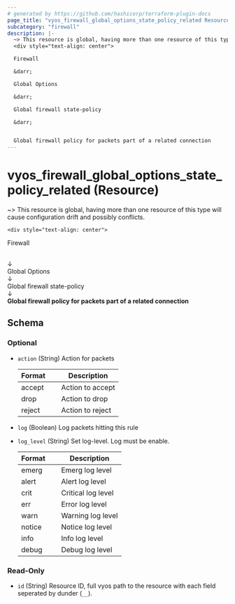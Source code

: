 ```yaml
---
# generated by https://github.com/hashicorp/terraform-plugin-docs
page_title: "vyos_firewall_global_options_state_policy_related Resource - vyos"
subcategory: "firewall"
description: |-
  ~> This resource is global, having more than one resource of this type will cause configuration drift and possibly conflicts.
  <div style="text-align: center">

  Firewall

  &darr;

  Global Options

  &darr;

  Global firewall state-policy

  &darr;


  Global firewall policy for packets part of a related connection
---
```


# vyos_firewall_global_options_state_policy_related (Resource)

~> This resource is global, having more than one resource of this type will cause configuration drift and possibly conflicts.

	<div style="text-align: center">
Firewall

<br>
&darr;
<br>
Global Options

<br>
&darr;
<br>
Global firewall state-policy

<br>
&darr;
<br>
<b>
Global firewall policy for packets part of a related connection
</b>
</div>



<!-- schema generated by tfplugindocs -->
## Schema

### Optional

- `action` (String) Action for packets

    |  Format &emsp; | Description  |
    |----------|---------------|
    |  accept  &emsp; |  Action to accept  |
    |  drop  &emsp; |  Action to drop  |
    |  reject  &emsp; |  Action to reject  |
- `log` (Boolean) Log packets hitting this rule
- `log_level` (String) Set log-level. Log must be enable.

    |  Format &emsp; | Description  |
    |----------|---------------|
    |  emerg  &emsp; |  Emerg log level  |
    |  alert  &emsp; |  Alert log level  |
    |  crit  &emsp; |  Critical log level  |
    |  err  &emsp; |  Error log level  |
    |  warn  &emsp; |  Warning log level  |
    |  notice  &emsp; |  Notice log level  |
    |  info  &emsp; |  Info log level  |
    |  debug  &emsp; |  Debug log level  |

### Read-Only

- `id` (String) Resource ID, full vyos path to the resource with each field seperated by dunder (`__`).
